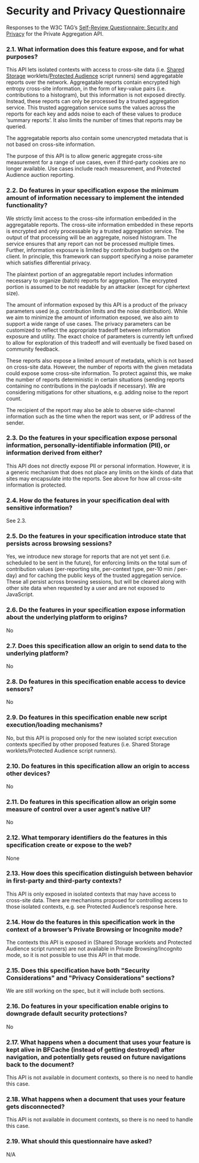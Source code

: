 # Security and Privacy Questionnaire

Responses to the W3C TAG’s [Self-Review Questionnaire: Security and
Privacy](https://w3ctag.github.io/security-questionnaire/) for the Private
Aggregation API.

### 2.1. What information does this feature expose, and for what purposes?

This API lets isolated contexts with access to cross-site data (i.e. [Shared
Storage](https://github.com/WICG/shared-storage) worklets/[Protected
Audience](https://github.com/WICG/turtledove) script runners) send aggregatable
reports over the network. Aggregatable reports contain encrypted high entropy
cross-site information, in the form of key-value pairs (i.e. contributions to a
histogram), but this information is not exposed directly. Instead, these reports
can only be processed by a trusted aggregation service. This trusted aggregation
service sums the values across the reports for each key and adds noise to each
of these values to produce ‘summary reports’. It also limits the number of times
that reports may be queried.

The aggregatable reports also contain some unencrypted metadata that is not
based on cross-site information.

The purpose of this API is to allow generic aggregate cross-site measurement for
a range of use cases, even if third-party cookies are no longer available. Use
cases include reach measurement, and Protected Audience auction reporting.

### 2.2. Do features in your specification expose the minimum amount of information necessary to implement the intended functionality?

We strictly limit access to the cross-site information embedded in the
aggregatable reports. The cross-site information embedded in these reports is
encrypted and only processable by a trusted aggregation service. The output of
that processing will be an aggregate, noised histogram. The service ensures that
any report can not be processed multiple times. Further, information exposure is
limited by contribution budgets on the client. In principle, this framework can
support specifying a noise parameter which satisfies differential privacy.

The plaintext portion of an aggregatable report includes information necessary
to organize (batch) reports for aggregation. The encrypted portion is assumed to
be not readable by an attacker (except for ciphertext size).

The amount of information exposed by this API is a product of the privacy
parameters used (e.g. contribution limits and the noise distribution). While we
aim to minimize the amount of information exposed, we also aim to support a wide
range of use cases. The privacy parameters can be customized to reflect the
appropriate tradeoff between information exposure and utility. The exact choice
of parameters is currently left unfixed to allow for exploration of this
tradeoff and will eventually be fixed based on community feedback.

These reports also expose a limited amount of metadata, which is not based on
cross-site data. However, the number of reports with the given metadata could
expose some cross-site information. To protect against this, we make the number
of reports deterministic in certain situations (sending reports containing no
contributions in the payloads if necessary). We are considering mitigations for
other situations, e.g. adding noise to the report count.

The recipient of the report may also be able to observe side-channel information
such as the time when the report was sent, or IP address of the sender.

### 2.3. Do the features in your specification expose personal information, personally-identifiable information (PII), or information derived from either?

This API does not directly expose PII or personal information. However, it is a
generic mechanism that does not place any limits on the kinds of data that sites
may encapsulate into the reports. See above for how all cross-site information
is protected.

### 2.4. How do the features in your specification deal with sensitive information?

See 2.3.

### 2.5. Do the features in your specification introduce state that persists across browsing sessions?

Yes, we introduce new storage for reports that are not yet sent (i.e. scheduled
to be sent in the future), for enforcing limits on the total sum of contribution
values (per-reporting site, per-context type, per-10 min / per-day) and for
caching the public keys of the trusted aggregation service. These all persist
across browsing sessions, but will be cleared along with other site data when
requested by a user and are not exposed to JavaScript.

### 2.6. Do the features in your specification expose information about the underlying platform to origins?

No

### 2.7. Does this specification allow an origin to send data to the underlying platform?

No

### 2.8. Do features in this specification enable access to device sensors?

No

### 2.9. Do features in this specification enable new script execution/loading mechanisms?

No, but this API is proposed only for the new isolated script execution contexts
specified by other proposed features (i.e. Shared Storage worklets/Protected
Audience script runners).

### 2.10. Do features in this specification allow an origin to access other devices?

No

### 2.11. Do features in this specification allow an origin some measure of control over a user agent’s native UI?

No

### 2.12. What temporary identifiers do the features in this specification create or expose to the web?

None

### 2.13. How does this specification distinguish between behavior in first-party and third-party contexts?

This API is only exposed in isolated contexts that may have access to cross-site
data. There are mechanisms proposed for controlling access to those isolated contexts, e.g. see Protected Audience’s response here.

### 2.14. How do the features in this specification work in the context of a browser’s Private Browsing or Incognito mode?

The contexts this API is exposed in (Shared Storage worklets and Protected
Audience script runners) are not available in Private Browsing/Incognito mode,
so it is not possible to use this API in that mode.

### 2.15. Does this specification have both "Security Considerations" and "Privacy Considerations" sections?

We are still working on the spec, but it will include both sections.

### 2.16. Do features in your specification enable origins to downgrade default security protections?

No

### 2.17. What happens when a document that uses your feature is kept alive in BFCache (instead of getting destroyed) after navigation, and potentially gets reused on future navigations back to the document?

This API is not available in document contexts, so there is no need to handle
this case.

### 2.18. What happens when a document that uses your feature gets disconnected?

This API is not available in document contexts, so there is no need to handle
this case.

### 2.19. What should this questionnaire have asked?

N/A
